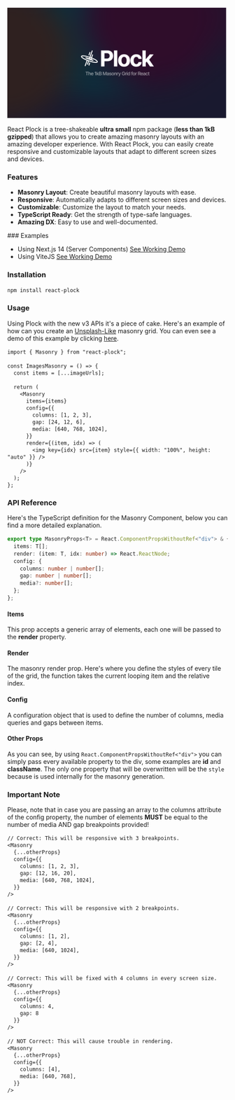 ![Plock Logo](./assets/cover.png)

React Plock is a tree-shakeable **ultra small** npm package (**less than 1kB gzipped**) that allows you to create amazing masonry layouts with an amazing developer experience. With React Plock, you can easily create responsive and customizable layouts that adapt to different screen sizes and devices.

### Features

- **Masonry Layout**: Create beautiful masonry layouts with ease.
- **Responsive**: Automatically adapts to different screen sizes and devices.
- **Customizable**: Customize the layout to match your needs.
- **TypeScript Ready**: Get the strength of type-safe languages.
- **Amazing DX**: Easy to use and well-documented.

### Examples

- Using Next.js 14 (Server Components) [See Working Demo](https://react-plock-with-nextjs.vercel.app/)
- Using ViteJS [See Working Demo](https://react-plock-with-vite.vercel.app/)

### Installation

```bash
npm install react-plock
```

### Usage

Using Plock with the new v3 APIs it's a piece of cake. Here's an example of how can you create an [Unsplash-Like](https://unsplash.com/) masonry grid. You can even see a demo of this example by clicking [here](https://react-plock.netlify.app/).

```tsx
import { Masonry } from "react-plock";

const ImagesMasonry = () => {
  const items = [...imageUrls];

  return (
    <Masonry
      items={items}
      config={{
        columns: [1, 2, 3],
        gap: [24, 12, 6],
        media: [640, 768, 1024],
      }}
      render={(item, idx) => (
        <img key={idx} src={item} style={{ width: "100%", height: "auto" }} />
      )}
    />
  );
};
```

### API Reference

Here's the TypeScript definition for the Masonry Component, below you can find a more detailed explanation.

```ts
export type MasonryProps<T> = React.ComponentPropsWithoutRef<"div"> & {
  items: T[];
  render: (item: T, idx: number) => React.ReactNode;
  config: {
    columns: number | number[];
    gap: number | number[];
    media?: number[];
  };
};
```

#### Items

This prop accepts a generic array of elements, each one will be passed to the **render** property.

#### Render

The masonry render prop. Here's where you define the styles of every tile of the grid, the function takes the current looping item and the relative index.

#### Config

A configuration object that is used to define the number of columns, media queries and gaps between items.

#### Other Props

As you can see, by using `React.ComponentPropsWithoutRef<"div">` you can simply pass every available property to the div, some examples are **id** and **className**. The only one property that will be overwritten will be the `style` because is used internally for the masonry generation.

### Important Note

Please, note that in case you are passing an array to the columns attribute of the config property, the number of elements **MUST** be equal to the number of media AND gap breakpoints provided!

```tsx
// Correct: This will be responsive with 3 breakpoints.
<Masonry
  {...otherProps}
  config={{
    columns: [1, 2, 3],
    gap: [12, 16, 20],
    media: [640, 768, 1024],
  }}
/>

// Correct: This will be responsive with 2 breakpoints.
<Masonry
  {...otherProps}
  config={{
    columns: [1, 2],
    gap: [2, 4],
    media: [640, 1024],
  }}
/>

// Correct: This will be fixed with 4 columns in every screen size.
<Masonry
  {...otherProps}
  config={{
    columns: 4,
    gap: 8
  }}
/>

// NOT Correct: This will cause trouble in rendering.
<Masonry
  {...otherProps}
  config={{
    columns: [4],
    media: [640, 768],
  }}
/>
```

